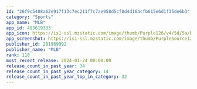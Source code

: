 ```yaml
---
id: "26f9c5408a62e917f13c7ec211f7c7ae958d5cf0d4d16acfb615e6d1f35de6b3"
category: "Sports"
app_name: "MLB"
app_id: 493619333
app_icon: https://is1-ssl.mzstatic.com/image/thumb/Purple126/v4/5d/5a/b0/5d5ab0ff-6407-c49a-3f66-7ffbb94c42f5/AppIcon-0-0-1x_U007emarketing-0-7-0-sRGB-85-220.png/1024x1024bb.png
app_screenshot: https://is1-ssl.mzstatic.com/image/thumb/PurpleSource126/v4/e9/7c/9d/e97c9d79-552e-d3df-38c1-37decafe4f48/25fedf43-c53e-4952-9b40-5c72aaf67996_1_-_Live.png/1242x2688bb.png
publisher_id: 281969992
publisher_name: "MLB"
rank: 118
most_recent_release: 2024-01-24 00:00:00
release_count_in_past_year: 34
release_count_in_past_year_category: 14
release_count_in_past_year_top_in_category: 32
---
```

